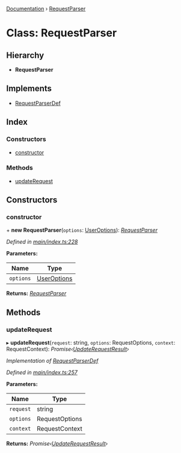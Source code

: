 [Documentation](../README.md) › [RequestParser](requestparser.md)

# Class: RequestParser

## Hierarchy

* **RequestParser**

## Implements

* [RequestParserDef](../interfaces/requestparserdef.md)

## Index

### Constructors

* [constructor](requestparser.md#constructor)

### Methods

* [updateRequest](requestparser.md#updaterequest)

## Constructors

###  constructor

\+ **new RequestParser**(`options`: [UserOptions](../interfaces/useroptions.md)): *[RequestParser](requestparser.md)*

*Defined in [main/index.ts:228](https://github.com/badbatch/graphql-box/blob/f1852d90/packages/request-parser/src/main/index.ts#L228)*

**Parameters:**

Name | Type |
------ | ------ |
`options` | [UserOptions](../interfaces/useroptions.md) |

**Returns:** *[RequestParser](requestparser.md)*

## Methods

###  updateRequest

▸ **updateRequest**(`request`: string, `options`: RequestOptions, `context`: RequestContext): *Promise‹[UpdateRequestResult](../interfaces/updaterequestresult.md)›*

*Implementation of [RequestParserDef](../interfaces/requestparserdef.md)*

*Defined in [main/index.ts:257](https://github.com/badbatch/graphql-box/blob/f1852d90/packages/request-parser/src/main/index.ts#L257)*

**Parameters:**

Name | Type |
------ | ------ |
`request` | string |
`options` | RequestOptions |
`context` | RequestContext |

**Returns:** *Promise‹[UpdateRequestResult](../interfaces/updaterequestresult.md)›*
